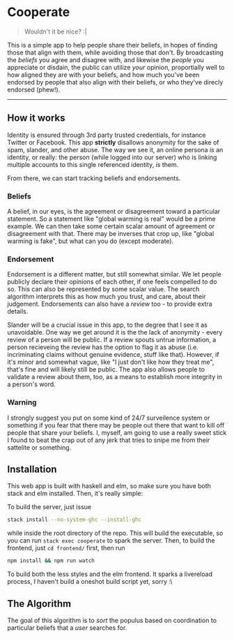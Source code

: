 Cooperate
=========

> Wouldn't it be nice? :|

This is a simple app to help people share their beliefs, in hopes
of finding those that align with them, while avoiding those that
don't. By broadcasting the _beliefs_ you agree and disagree with,
and likewise the _people_ you appreciate or disdain, the public
can utilize _your_ opinion, proportially well to how aligned
they are with your beliefs, and how much you've been endorsed by
people that also align with their beliefs, or who they've direcly
endorsed (phew!).

-----

## How it works

Identity is ensured through 3rd party trusted credentials,
for instance Twitter or Facebook. This app __strictly__
disallows anonymity for the sake of spam, slander, and
other abuse. The way we see it, an online persona _is_
an identity, or really: the person (while logged into our
server) who is linking multiple accounts to this single
referenced identity, _is_ them.

From there, we can start tracking beliefs and endorsements.

### Beliefs

A belief, in our eyes, is the agreement or disagreement toward
a particular statement. So a statement like "global warming is
real" would be a prime example. We can then take some certain
scalar amount of agreement or disagreement with that. There
may be inverses that crop up, like "global warming is fake",
but what can you do (except moderate).

### Endorsement

Endorsement is a different matter, but still somewhat similar.
We let people publicly declare their opinions of each other,
if one feels compelled to do so. This can also be represented
by some scalar value. The search algorithm interprets this as
how much you trust, and care, about their judgement. Endorsements
can also have a _review_ too - to provide extra details.

Slander will be a crucial issue in this app, to the degree that
I see it as unavoidable. One way we get around it is the
the lack of anonymity - every review of a person will be
public. If a review spouts untrue information, a person
recieveing the review has the option to flag it as abuse
(i.e. incriminating claims without genuine evidence, stuff
like that). However, if it's minor and somewhat vague, like
"I just don't like how they treat me", that's fine and will
likely still be public. The app also allows people to validate a
review about them, too, as a means to establish more integrity
in a person's word.


### Warning

I strongly suggest you put on some kind of 24/7 surveilence
system or something if you fear that there may be people out
there that want to kill off people that share your beliefs.
I, myself, am going to use a really sweet stick I found to beat
the crap out of any jerk that tries to snipe me from their
sattelite or something.


## Installation

This web app is built with haskell and elm, so make sure you have
both stack and elm installed. Then, it's really simple:

To build the server, just issue

```bash
stack install --no-system-ghc --install-ghc
```

while inside the root directory of the repo. This will build
the executable, so you can run `stack exec cooperate` to spark
the server. Then, to build the frontend, just `cd frontend/`
first, then run

```bash
npm install && npm run watch 
```

To build both the less styles and the elm frontend. It
sparks a livereload process, I haven't build a oneshot
build script yet, sorry :\

## The Algorithm

The goal of this algorithm is to _sort_ the populus based on
coordination to particular beliefs that a _user_ searches for.


